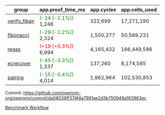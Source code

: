 | group | app.proof_time_ms | app.cycles | app.cells_used | leaf.proof_time_ms | leaf.cycles | leaf.cells_used |
| -- | -- | -- | -- | -- | -- | -- |
| [verify_fibair](https://github.com/openvm-org/openvm/blob/benchmark-results/benchmarks-pr/1830/verify_fibair-da08039ff374f4a7991ae2d3b750949a163963ec.md) |<span style='color: green'>(-14 [-1.1%])</span> 1,246 |  322,699 |  17,271,190 |- | - | - |
| [fibonacci](https://github.com/openvm-org/openvm/blob/benchmark-results/benchmarks-pr/1830/fibonacci-da08039ff374f4a7991ae2d3b750949a163963ec.md) |<span style='color: green'>(-29 [-1.2%])</span> 2,324 |  1,500,277 |  50,589,231 |- | - | - |
| [regex](https://github.com/openvm-org/openvm/blob/benchmark-results/benchmarks-pr/1830/regex-da08039ff374f4a7991ae2d3b750949a163963ec.md) |<span style='color: red'>(+19 [+0.3%])</span> 6,994 |  4,165,432 |  166,449,586 |- | - | - |
| [ecrecover](https://github.com/openvm-org/openvm/blob/benchmark-results/benchmarks-pr/1830/ecrecover-da08039ff374f4a7991ae2d3b750949a163963ec.md) |<span style='color: green'>(-45 [-3.3%])</span> 1,337 |  137,260 |  8,174,585 |- | - | - |
| [pairing](https://github.com/openvm-org/openvm/blob/benchmark-results/benchmarks-pr/1830/pairing-da08039ff374f4a7991ae2d3b750949a163963ec.md) |<span style='color: green'>(-15 [-0.4%])</span> 4,014 |  1,862,964 |  102,530,853 |- | - | - |


Commit: https://github.com/openvm-org/openvm/commit/da08039ff374f4a7991ae2d3b750949a163963ec

[Benchmark Workflow](https://github.com/openvm-org/openvm/actions/runs/16165213875)
